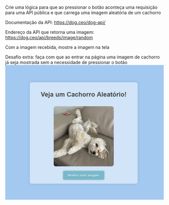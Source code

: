 Crie uma lógica para que ao pressionar o botão aconteça uma requisição para uma API pública e que carrega uma imagem aleatória de um cachorro

Documentação da API: https://dog.ceo/dog-api/

Endereço da API que retorna uma imagem: https://dog.ceo/api/breeds/image/random

Com a imagem recebida, mostre a imagem na tela

Desafio extra: faça com que ao entrar na página uma imagem de cachorro já seja mostrada sem a necessidade de pressionar o botão
![alt text](image.png)
